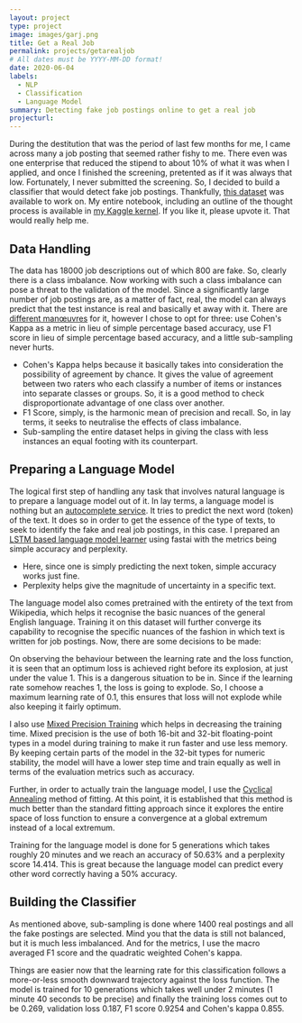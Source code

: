 ```yaml
---
layout: project
type: project
image: images/garj.png
title: Get a Real Job
permalink: projects/getarealjob
# All dates must be YYYY-MM-DD format!
date: 2020-06-04
labels:
  - NLP
  - Classification
  - Language Model
summary: Detecting fake job postings online to get a real job
projecturl: 
---
```

During the destitution that was the period of last few months for me, I came across many a job posting that seemed rather fishy to me. There even was one enterprise that reduced the stipend to about 10% of what it was when I applied, and once I finished the screening, pretented as if it was always that low. Fortunately, I never submitted the screening. So, I decided to build a classifier that would detect fake job postings. Thankfully, [this dataset](https://www.kaggle.com/shivamb/real-or-fake-fake-jobposting-prediction) was available to work on. My entire notebook, including an outline of the thought process is available in [my Kaggle kernel](https://www.kaggle.com/piyushmishra1999/get-a-real-job). If you like it, please upvote it. That would really help me.

## Data Handling

The data has 18000 job descriptions out of which 800 are fake. So, clearly there is a class imbalance. Now working with such a class imbalance can pose a threat to the validation of the model. Since a significantly large number of job postings are, as a matter of fact, real, the model can always predict that the test instance is real and basically et away with it. There are [different manœuvres](https://www.researchgate.net/publication/288228469_Classification_with_class_imbalance_problem_A_review) for it, however I chose to opt for three: use Cohen's Kappa as a metric in lieu of simple percentage based accuracy, use F1 score in lieu of simple percentage based accuracy, and a little sub-sampling never hurts.

* Cohen's Kappa helps because it basically takes into consideration the possibility of agreement by chance. It gives the value of agreement between two raters who each classify a number of items or instances into separate classes or groups. So, it is a good method to check disproportionate advantage of one class over another.
* F1 Score, simply, is the harmonic mean of precision and recall. So, in lay terms, it seeks to neutralise the effects of class imbalance.
* Sub-sampling the entire dataset helps in giving the class with less instances an equal footing with its counterpart.

## Preparing a Language Model

The logical first step of handling any task that involves natural language is to prepare a language model out of it. In lay terms, a language model is nothing but an [autocomplete service](https://dl.acm.org/doi/abs/10.1145/2702123.2702503). It tries to predict the next word (token) of the text. It does so in order to get the essence of the type of texts, to seek to identify the fake and real job postings, in this case. I prepared an [LSTM based language model learner](https://www.isca-speech.org/archive/interspeech_2012/i12_0194.html) using fastai with the metrics being simple accuracy and perplexity.
* Here, since one is simply predicting the next token, simple accuracy works just fine.
* Perplexity helps give the magnitude of uncertainty in a specific text.

The language model also comes pretrained with the entirety of the text from Wikipedia, which helps it recognise the basic nuances of the general English language. Training it on this dataset will further converge its capability to recognise the specific nuances of the fashion in which text is written for job postings. Now, there are some decisions to be made:

On observing the behaviour between the learning rate and the loss function, it is seen that an optimum loss is achieved right before its explosion, at just under the value 1. This is a dangerous situation to be in. Since if the learning rate somehow reaches 1, the loss is going to explode. So, I choose a maximum learning rate of 0.1, this ensures that loss will not explode while also keeping it fairly optimum.

I also use [Mixed Precision Training](https://arxiv.org/abs/1710.03740) which helps in decreasing the training time. Mixed precision is the use of both 16-bit and 32-bit floating-point types in a model during training to make it run faster and use less memory. By keeping certain parts of the model in the 32-bit types for numeric stability, the model will have a lower step time and train equally as well in terms of the evaluation metrics such as accuracy.

Further, in order to actually train the language model, I use the [Cyclical Annealing](https://www.spiedigitallibrary.org/conference-proceedings-of-spie/11006/1100612/Super-convergence--very-fast-training-of-neural-networks-using/10.1117/12.2520589.short?SSO=1) method of fitting. At this point, it is established that this method is much better than the standard fitting approach since it explores the entire space of loss function to ensure a convergence at a global extremum instead of a local extremum.

Training for the language model is done for 5 generations which takes roughly 20 minutes and we reach an accuracy of 50.63% and a perplexity score 14.414. This is great because the language model can predict every other word correctly having a 50% accuracy.

## Building the Classifier

As mentioned above, sub-sampling is done where 1400 real postings and all the fake postings are selected. Mind you that the data is still not balanced, but it is much less imbalanced. And for the metrics, I use the macro averaged F1 score and the quadratic weighted Cohen's kappa.

Things are easier now that the learning rate for this classification follows a more-or-less smooth downward trajectory against the loss function. The model is trained for 10 generations which takes well under 2 minutes (1 minute 40 seconds to be precise) and finally the training loss comes out to be 0.269, validation loss 0.187, F1 score 0.9254 and Cohen's kappa 0.855.
